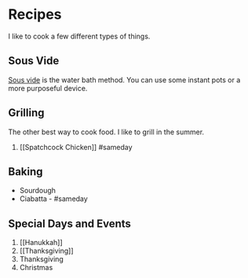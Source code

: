 
# Recipes

I like to cook a few different types of things. 

## Sous Vide

[Sous vide](https://ranon.github.io/neuron/sous_vide.html) is the water bath method. You can use some instant pots or a more purposeful device.

## Grilling 

The other best way to cook food. I like to grill in the summer. 

1. [[Spatchcock Chicken]] #sameday

## Baking 
- Sourdough
- Ciabatta - #sameday

## Special Days and Events

1. [[Hanukkah]] 
2. [[Thanksgiving]]
3. Thanksgiving
4. Christmas